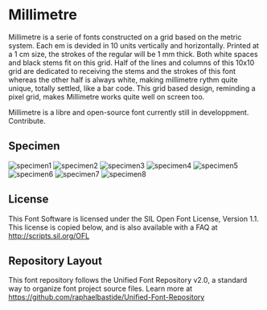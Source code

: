 # Millimetre

Millimetre is a serie of fonts constructed on a grid based on the metric system. Each em is devided in 10 units vertically and horizontally. Printed at a 1 cm size, the strokes of the regular will be 1 mm thick. Both white spaces and black stems fit on this grid. Half of the lines and columns of this 10x10 grid are dedicated to receiving the stems and the strokes of this font whereas the other half is always white, making millimetre rythm quite unique, totally settled, like a bar code. This grid based design, reminding a pixel grid, makes Millimetre works quite well on screen too.

Millimetre is a libre and open-source font currently still in developpment. Contribute.

## Specimen

![specimen1](https://github.com/jjjlllnnn/Millimetre/blob/master/documentation/specimen/web/specimen_millimetre_web1.png)
![specimen2](https://github.com/jjjlllnnn/Millimetre/blob/master/documentation/specimen/web/specimen_millimetre_web2.png)
![specimen3](https://github.com/jjjlllnnn/Millimetre/blob/master/documentation/specimen/web/specimen_millimetre_web3.png)
![specimen4](https://github.com/jjjlllnnn/Millimetre/blob/master/documentation/specimen/web/specimen_millimetre_web4.png)
![specimen5](https://github.com/jjjlllnnn/Millimetre/blob/master/documentation/specimen/web/specimen_millimetre_web5.png)
![specimen6](https://github.com/jjjlllnnn/Millimetre/blob/master/documentation/specimen/web/specimen_millimetre_web6.png)
![specimen7](https://github.com/jjjlllnnn/Millimetre/blob/master/documentation/specimen/web/specimen_millimetre_web7.png)
![specimen8](https://github.com/jjjlllnnn/Millimetre/blob/master/documentation/specimen/web/specimen_millimetre_web8.png)

## License

This Font Software is licensed under the SIL Open Font License, Version 1.1. 
This license is copied below, and is also available with a FAQ at 
http://scripts.sil.org/OFL

## Repository Layout

This font repository follows the Unified Font Repository v2.0, 
a standard way to organize font project source files. Learn more at 
https://github.com/raphaelbastide/Unified-Font-Repository

